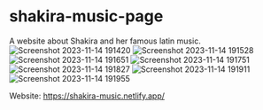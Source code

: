 # shakira-music-page
A website about Shakira and her famous latin music.
![Screenshot 2023-11-14 191420](https://github.com/ASV185/shakira-music-page/assets/74805696/7ba24861-ba85-47f2-b42d-79988053b0fa)
![Screenshot 2023-11-14 191528](https://github.com/ASV185/shakira-music-page/assets/74805696/b3d9d099-e61a-4ab8-ae3f-193ce0b17a9e)
![Screenshot 2023-11-14 191651](https://github.com/ASV185/shakira-music-page/assets/74805696/9a338a34-eff6-4090-beff-0c280a9b0a1f)
![Screenshot 2023-11-14 191751](https://github.com/ASV185/shakira-music-page/assets/74805696/3aac5364-b64a-45e6-8928-332a49e6a0c0)
![Screenshot 2023-11-14 191827](https://github.com/ASV185/shakira-music-page/assets/74805696/a7ab8d09-f682-450a-84c1-3bcf2e32b57b)
![Screenshot 2023-11-14 191911](https://github.com/ASV185/shakira-music-page/assets/74805696/9f361b28-e829-44db-8294-5f20b195d400)
![Screenshot 2023-11-14 191955](https://github.com/ASV185/shakira-music-page/assets/74805696/321ed508-e6e7-4380-ad39-924ad3a394ae)


Website:
https://shakira-music.netlify.app/
